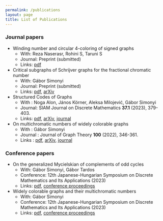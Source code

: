 ```yaml
---
permalink: /publications
layout: page
title: List of Publications
---
```


### Journal papers ###

* Winding number and circular 4-coloring of signed graphs
  * With: Reza Naserasr, Rohini S, Taruni S
  * Journal: Preprint (submitted)  
  * Links: [pdf]()
* Critical subgraphs of Schrijver graphs for the fractional chromatic number  
  * With: Gábor Simonyi
  * Journal: Preprint (submitted)  
  * Links: [pdf](), [arXiv](https://arxiv.org/abs/2212.09520)
* Structured Codes of Graphs  
  * With : Noga Alon, János Körner, Aleksa Milojević, Gábor Simonyi  
  * Journal: SIAM Journal on Discrete Mathematics **37.1** (2023), 379-403.  
  * Links: [pdf](), [arXiv](https://arxiv.org/abs/2202.06810), [journal](https://doi.org/10.1137/22M1487989)
* On multichromatic numbers of widely colorable graphs  
  * With : Gábor Simonyi  
  * Journal : Journal of Graph Theory **100** (2022), 346-361.  
  * Links : [pdf](), [arXiv](https://arxiv.org/abs/2102.03120), [journal](https://doi.org/10.1002/jgt.22785)

### Conference papers ###

* On the generalized Mycielskian of complements of odd cycles  
  * With: Gábor Simonyi, Gábor Tardos  
  * Conference: 12th Japanese-Hungarian Symposium on Discrete Mathematics and Its Applications (2023)  
  * Links: [pdf](/../../papers/kompcycgenmyc.pdf), [conference proceedings](http://cs.bme.hu/jh2023/kotet23.pdf)  
* Widely colorable graphs and their multichromatic numbers  
  * With: Gábor Simonyi  
  * Conference: 12th Japanese-Hungarian Symposium on Discrete Mathematics and Its Applications (2023) 
  * Links: [pdf](), [conference proceedings](http://cs.bme.hu/jh2023/kotet23.pdf)  
